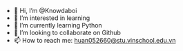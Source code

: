 - 👋 Hi, I’m @Knowdaboi
- 👀 I’m interested in learning
- 🌱 I’m currently learning Python
- 💞️ I’m looking to collaborate on Github
- 📫 How to reach me: huan052660@stu.vinschool.edu.vn

<!---
Knowdaboi/Knowdaboi is a ✨ special ✨ repository because its `README.md` (this file) appears on your GitHub profile.
You can click the Preview link to take a look at your changes.
--->
